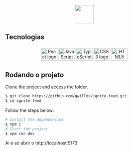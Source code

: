 <div align="center">
  <img height="60" src="https://i.imgur.com/05Qqcra.png"  />
</div>

<h2 align="left">Tecnologias</h2>

###

<div align="center">
  <img src="https://cdn.jsdelivr.net/gh/devicons/devicon/icons/react/react-original.svg" height="40" width="52" alt="React logo"  />
  <img src="https://cdn.jsdelivr.net/gh/devicons/devicon/icons/javascript/javascript-original.svg" height="40" width="52" alt="JavaScript logo"  />
  <img src="https://upload.wikimedia.org/wikipedia/commons/4/4c/Typescript_logo_2020.svg" height="40" width="52" alt="TypeScript logo"  />
  <img src="https://cdn.jsdelivr.net/gh/devicons/devicon/icons/css3/css3-original.svg" height="40" width="52" alt="CSS3 logo"  />
  <img src="https://cdn.jsdelivr.net/gh/devicons/devicon/icons/html5/html5-original.svg" height="40" width="52" alt="HTML5 logo"  />
</div>

###

## Rodando o projeto

Clone the project and access the folder.

```bash
$ git clone https://github.com/gwillms/ignite-feed.git
$ cd ignite-feed
```

Follow the steps below:

```bash
# Install the dependencies
$ npm i
# Start the project
$ npm run dev
```

Ai é só abrir o http://localhost:5173
